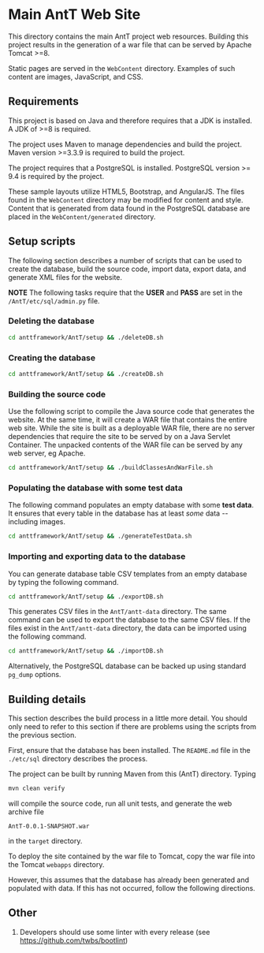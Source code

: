 
# Main AntT Web Site

This directory contains the main AntT project web resources.  Building
this project results in the generation of a war file that can be
served by Apache Tomcat >=8.

Static pages are served in the `WebContent` directory.  Examples of
such content are images, JavaScript, and CSS.

## Requirements

This project is based on Java and therefore requires that a JDK is
installed.  A JDK of >=8 is required.

The project uses Maven to manage dependencies and build the
project. Maven version >=3.3.9 is required to build the project.

The project requires that a PostgreSQL is installed.  PostgreSQL
version >= 9.4 is required by the project.

These sample layouts utilize HTML5, Bootstrap, and AngularJS. The
files found in the `WebContent` directory may be modified for content
and style.  Content that is generated from data found in the
PostgreSQL database are placed in the `WebContent/generated`
directory.


## Setup scripts

The following section describes a number of scripts that can be used
to create the database, build the source code, import data, export
data, and generate XML files for the website.

**NOTE** The following tasks require that the **USER** and **PASS**
  are set in the `/AntT/etc/sql/admin.py` file.


### Deleting the database

```bash
cd anttframework/AntT/setup && ./deleteDB.sh
```

### Creating the database

```bash
cd anttframework/AntT/setup && ./createDB.sh
```

### Building the source code

Use the following script to compile the Java source code that
generates the website.  At the same time, it will create a WAR file
that contains the entire web site.  While the site is built as a
deployable WAR file, there are no server dependencies that require the
site to be served by on a Java Servlet Container.  The unpacked
contents of the WAR file can be served by any web server, eg Apache.

```bash
cd anttframework/AntT/setup && ./buildClassesAndWarFile.sh
```

### Populating the database with some **test data**

The following command populates an empty database with some **test
data**.  It ensures that every table in the database has at least
*some* data -- including images.

```bash
cd anttframework/AntT/setup && ./generateTestData.sh
```

### Importing and exporting data to the database

You can generate database table CSV templates from an empty database
by typing the following command.

```bash
cd anttframework/AntT/setup && ./exportDB.sh
```

This generates CSV files in the `AntT/antt-data` directory. The same
command can be used to export the database to the same CSV files.  If
the files exist in the `AntT/antt-data` directory, the data can be
imported using the following command.

```bash
cd anttframework/AntT/setup && ./importDB.sh
```

Alternatively, the PostgreSQL database can be backed up using standard
`pg_dump` options.

## Building details

This section describes the build process in a little more detail.  You
should only need to refer to this section if there are problems using
the scripts from the previous section.

First, ensure that the database has been installed.  The `README.md`
file in the `./etc/sql` directory describes the process.

The project can be built by running Maven from this (AntT)
directory. Typing

```bash
mvn clean verify
```

will compile the source code, run all unit tests, and generate the web
archive file

```
AntT-0.0.1-SNAPSHOT.war
```

in the `target` directory.

To deploy the site contained by the war file to Tomcat, copy the war
file into the Tomcat `webapps` directory.

However, this assumes that the database has already been generated and
populated with data.  If this has not occurred, follow the following
directions.


## Other

1. Developers should use some linter with every release (see
   https://github.com/twbs/bootlint)


<!--  LocalWords:  mvn AntT WebContent CSS JDK PostgreSQL README md
 -->
<!--  LocalWords:  webapps AngularJS CSV cd anttframework antt py
 -->
<!--  LocalWords:  linter
 -->
